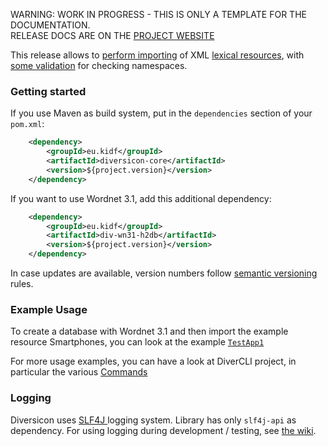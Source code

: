 <p class="josman-to-strip">
WARNING: WORK IN PROGRESS - THIS IS ONLY A TEMPLATE FOR THE DOCUMENTATION. <br/>
RELEASE DOCS ARE ON THE <a href="http://diversicon-kb.eu/manual/diversicon-core" target="_blank">PROJECT WEBSITE</a>
</p>


This release allows to [perform importing](Operations.md#xml-import) of XML [lexical resources](DiversiconLMF.md), with [some validation](Operations.md#xml-validation) for checking namespaces.

 <!--If you are upgrading from previous version, see [Release notes](CHANGES.md).-->

### Getting started

If you use Maven as build system, put in the `dependencies` section of your `pom.xml`:

```xml
    <dependency>
        <groupId>eu.kidf</groupId>
        <artifactId>diversicon-core</artifactId>
        <version>${project.version}</version>
    </dependency>
```


If you want to use Wordnet 3.1,  add this additional dependency:

```xml
	<dependency>
		<groupId>eu.kidf</groupId>
		<artifactId>div-wn31-h2db</artifactId>
		<version>${project.version}</version>		
	</dependency>
```

In case updates are available, version numbers follow <a href="http://semver.org/" target="_blank">semantic versioning</a> rules.


### Example Usage

To create a database with Wordnet 3.1 and then import the example resource Smartphones, you can
look at the example [`TestApp1`](../../src/test/java/eu/kidf/diversicon/core/test/TestApp1.java) 

For more usage examples, you can have a look at DiverCLI project, in particular the various [Commands](https://github.com/diversicon-kb/divercli/tree/master/src/main/java/eu/kidf/diversicon/cli/commands)

### Logging

Diversicon uses <a href="http://www.slf4j.org" target="_blank">SLF4J </a> logging system. Library has only `slf4j-api` as dependency. For using logging during development / testing, see [the wiki](../../../wiki/#logging).
